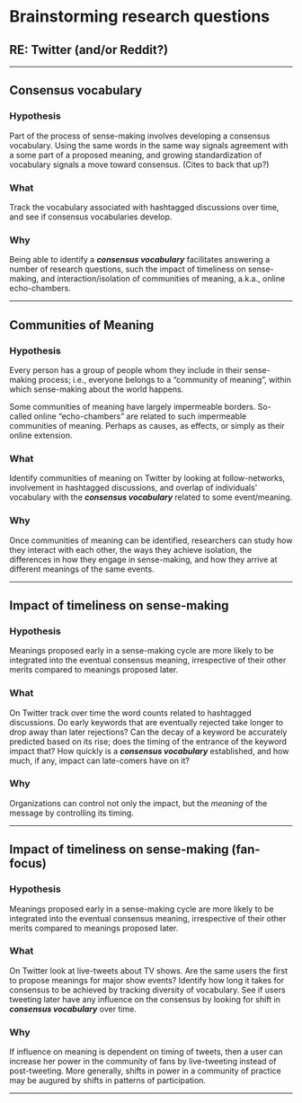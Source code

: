 #  Brainstorming research questions 
## RE: Twitter (and/or Reddit?)

----

## Consensus vocabulary

### Hypothesis

Part of the process of sense-making involves developing a consensus vocabulary.  Using the same words in the same way signals agreement with a some part of a proposed meaning, and growing standardization of vocabulary signals a move toward consensus.  (Cites to back that up?)

### What

Track the vocabulary associated with hashtagged discussions over time, and see if consensus vocabularies develop.

### Why

Being able to identify a **_consensus vocabulary_** facilitates answering a number of research questions, such the impact of timeliness on sense-making, and interaction/isolation of communities of meaning, a.k.a., online echo-chambers.

----

## Communities of Meaning

### Hypothesis

Every person has a group of people whom they include in their sense-making process; i.e., everyone belongs to a “community of meaning”, within which sense-making about the world happens.

Some communities of meaning have largely impermeable borders.  So-called online “echo-chambers” are related to such impermeable communities of meaning.  Perhaps as causes, as effects, or simply as their online extension.

### What

Identify communities of meaning on Twitter by looking at follow-networks, involvement in hashtagged discussions, and overlap of individuals' vocabulary with the **_consensus vocabulary_** related to some event/meaning.

### Why

Once communities of meaning can be identified, researchers can study how they interact with each other, the ways they achieve isolation, the differences in how they engage in sense-making, and  how they arrive at different meanings of the same events.

----

## Impact of timeliness on sense-making

### Hypothesis

Meanings proposed early in a sense-making cycle are more likely to be integrated into the eventual consensus meaning, irrespective of their other merits compared to meanings proposed later.

### What 

On Twitter track over time the word counts related to hashtagged discussions.  Do early keywords that are eventually rejected take longer to drop away than later rejections?  Can the decay of a keyword be accurately predicted based on its rise; does the timing of the entrance of the keyword impact that?  How quickly is a **_consensus vocabulary_** established, and how much, if any, impact can late-comers have on it?

### Why

Organizations can control not only the impact, but the *meaning* of the message by controlling its timing.

----

## Impact of timeliness on sense-making (fan-focus)

### Hypothesis

Meanings proposed early in a sense-making cycle are more likely to be integrated into the eventual consensus meaning, irrespective of their other merits compared to meanings proposed later.

### What 

On Twitter look at live-tweets about TV shows.  Are the same users the first to propose meanings for major show events?  Identify how long it takes for consensus to be achieved by tracking diversity of vocabulary.  See if users tweeting later have any influence on the consensus by looking for shift in **_consensus vocabulary_** over time.

### Why

If influence on meaning is dependent on timing of tweets, then a user can increase her power in the community of fans by live-tweeting instead of post-tweeting.  More generally, shifts in power in a community of practice may be augured by shifts in patterns of participation.

----

